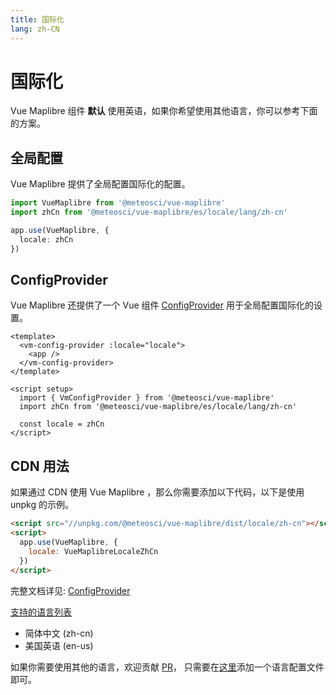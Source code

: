 ```yaml
---
title: 国际化
lang: zh-CN
---
```


# 国际化

Vue Maplibre 组件 **默认** 使用英语，如果你希望使用其他语言，你可以参考下面的方案。

## 全局配置

Vue Maplibre  提供了全局配置国际化的配置。

```typescript
import VueMaplibre from '@meteosci/vue-maplibre'
import zhCn from '@meteosci/vue-maplibre/es/locale/lang/zh-cn'

app.use(VueMaplibre, {
  locale: zhCn
})
```

## ConfigProvider

Vue Maplibre 还提供了一个 Vue 组件 [ConfigProvider](/zh-CN/component/config-provider)
用于全局配置国际化的设置。
```Vue
<template>
  <vm-config-provider :locale="locale">
    <app />
  </vm-config-provider>
</template>

<script setup>
  import { VmConfigProvider } from '@meteosci/vue-maplibre'
  import zhCn from '@meteosci/vue-maplibre/es/locale/lang/zh-cn'

  const locale = zhCn
</script>
```

## CDN 用法

如果通过 CDN 使用 Vue Maplibre ，那么你需要添加以下代码，以下是使用 unpkg 的示例。

```html
<script src="//unpkg.com/@meteosci/vue-maplibre/dist/locale/zh-cn"></script>
<script>
  app.use(VueMaplibre, {
    locale: VueMaplibreLocaleZhCn
  })
</script>
```

完整文档详见: [ConfigProvider](/zh-CN/component/config-provider)

[支持的语言列表](https://github.com/meteosci/vue-maplibre/tree/dev/packages/locale/lang)

<ul class="language-list">
  <li>简体中文 (zh-cn)</li>
  <li>美国英语 (en-us)</li>
</ul>

如果你需要使用其他的语言，欢迎贡献 [PR](https://github.com/meteosci/vue-maplibre/pulls)，
只需要在[这里](https://github.com/meteosci/vue-maplibre/tree/dev/packages/locale/lang)添加一个语言配置文件即可。

<style>
  .language-list {
    list-style: disc
  }
</style>
